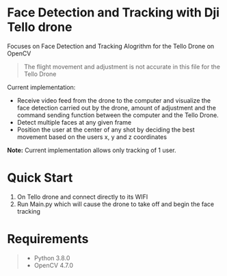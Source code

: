 # Face Detection and Tracking with Dji Tello drone

Focuses on Face Detection and Tracking Alogrithm for the Tello Drone on OpenCV
> The flight movement and adjustment is not accurate in this file for the Tello Drone

Current implementation:

- Receive video feed from the drone to the computer and visualize the face detection carried out by the drone, amount of adjustment and the command sending function between the computer and the Tello Drone.
- Detect multiple faces at any given frame
- Position the user at the center of any shot by deciding the best movement based on the users x, y and z coordinates

**Note:** Current implementation allows only tracking of 1 user.

# Quick Start
1. On Tello drone and connect directly to its WIFI
2. Run Main.py which will cause the drone to take off and begin the face tracking

# Requirements

> - Python 3.8.0
> - OpenCV 4.7.0 
